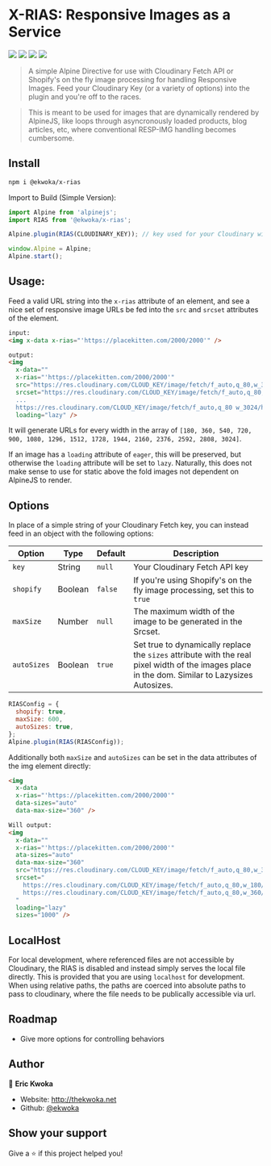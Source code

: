 # X-RIAS: Responsive Images as a Service

[<img src="https://img.shields.io/npm/v/@ekwoka/x-rias?style=for-the-badge">](https://www.npmjs.com/package/@ekwoka/x-rias)
<img src="https://img.shields.io/npm/types/@ekwoka/x-rias?label=%20&amp;logo=typescript&amp;logoColor=white&amp;style=for-the-badge">
<img src="https://img.shields.io/npm/dt/@ekwoka/x-rias?style=for-the-badge" >
[<img src="https://img.shields.io/bundlephobia/minzip/@ekwoka/x-rias?style=for-the-badge">](https://bundlephobia.com/package/@ekwoka/x-rias)

> A simple Alpine Directive for use with Cloudinary Fetch API or Shopify's on the fly image processing for handling Responsive Images. Feed your Cloudinary Key (or a variety of options) into the plugin and you're off to the races.

> This is meant to be used for images that are dynamically rendered by AlpineJS, like loops through asyncronously loaded products, blog articles, etc, where conventional RESP-IMG handling becomes cumbersome.

## Install

```sh
npm i @ekwoka/x-rias
```

Import to Build (Simple Version):

```js
import Alpine from 'alpinejs';
import RIAS from '@ekwoka/x-rias';

Alpine.plugin(RIAS(CLOUDINARY_KEY)); // key used for your Cloudinary with Fetch API

window.Alpine = Alpine;
Alpine.start();
```

## Usage:

Feed a valid URL string into the `x-rias` attribute of an element, and see a nice set of responsive image URLs be fed into the `src` and `srcset` attributes of the element.

```html
input:
<img x-data x-rias="'https://placekitten.com/2000/2000'" />

output:
<img
  x-data=""
  x-rias="'https://placekitten.com/2000/2000'"
  src="https://res.cloudinary.com/CLOUD_KEY/image/fetch/f_auto,q_80,w_360/https://placekitten.com/2000/2000"
  srcset="https://res.cloudinary.com/CLOUD_KEY/image/fetch/f_auto,q_80,w_180/https://placekitten.com/2000/2000 180w,https://res.cloudinary.com/CLOUD_KEY/image/fetch/f_auto,q_80,w_360/https://placekitten.com/2000/2000 360w,
  ...
  https://res.cloudinary.com/CLOUD_KEY/image/fetch/f_auto,q_80 w_3024/https://placekitten.com/2000/2000 3024w"
  loading="lazy" />
```

It will generate URLs for every width in the array of `[180, 360, 540, 720, 900, 1080, 1296, 1512, 1728, 1944, 2160, 2376, 2592, 2808, 3024]`.

If an image has a `loading` attribute of `eager`, this will be preserved, but otherwise the `loading` attribute will be set to `lazy`. Naturally, this does not make sense to use for static above the fold images not dependent on AlpineJS to render.

## Options

In place of a simple string of your Cloudinary Fetch key, you can instead feed in an object with the following options:

| Option      | Type    | Default | Description                                                                                                                                     |
| ----------- | ------- | ------- | ----------------------------------------------------------------------------------------------------------------------------------------------- |
| `key`       | String  | `null`  | Your Cloudinary Fetch API key                                                                                                                   |
| `shopify`   | Boolean | `false` | If you're using Shopify's on the fly image processing, set this to `true`                                                                       |
| `maxSize`   | Number  | `null`  | The maximum width of the image to be generated in the Srcset.                                                                                   |
| `autoSizes` | Boolean | `true`  | Set true to dynamically replace the `sizes` attribute with the real pixel width of the images place in the dom. Similar to Lazysizes Autosizes. |

```js
RIASConfig = {
  shopify: true,
  maxSize: 600,
  autoSizes: true,
};
Alpine.plugin(RIAS(RIASConfig));
```

Additionally both `maxSize` and `autoSizes` can be set in the data attributes of the img element directly:

```html
<img
  x-data
  x-rias="'https://placekitten.com/2000/2000'"
  data-sizes="auto"
  data-max-size="360" />

Will output:
<img
  x-data=""
  x-rias="'https://placekitten.com/2000/2000'"
  ata-sizes="auto"
  data-max-size="360"
  src="https://res.cloudinary.com/CLOUD_KEY/image/fetch/f_auto,q_80,w_360/https://placekitten.com/2000/2000"
  srcset="
    https://res.cloudinary.com/CLOUD_KEY/image/fetch/f_auto,q_80,w_180/https://placekitten.com/2000/2000 180w,
    https://res.cloudinary.com/CLOUD_KEY/image/fetch/f_auto,q_80,w_360/https://placekitten.com/2000/2000 360w
  "
  loading="lazy"
  sizes="1000" />
```

## LocalHost

For local development, where referenced files are not accessible by Cloudinary, the RIAS is disabled and instead simply serves the local file directly. This is provided that you are using `localhost` for development. When using relative paths, the paths are coerced into absolute paths to pass to cloudinary, where the file needs to be publically accessible via url.

## Roadmap

- Give more options for controlling behaviors

## Author

👤 **Eric Kwoka**

- Website: http://thekwoka.net
- Github: [@ekwoka](https://github.com/ekwoka)

## Show your support

Give a ⭐️ if this project helped you!
